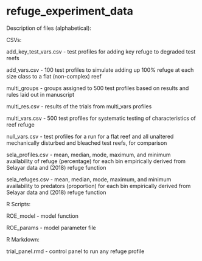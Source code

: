 # refuge_experiment_data

Description of files (alphabetical):

CSVs:

add_key_test_vars.csv - test profiles for adding key refuge to degraded test reefs

add_vars.csv - 100 test profiles to simulate adding up 100% refuge at each size class to a flat (non-complex) reef

multi_groups - groups assigned to 500 test profiles based on results and rules laid out in manuscript

multi_res.csv - results of the trials from multi_vars profiles

multi_vars.csv - 500 test profiles for systematic testing of characteristics of reef refuge

null_vars.csv - test profiles for a run for a flat reef and all unaltered mechanically disturbed and bleached test reefs, for comparison

sela_profiles.csv - mean, median, mode, maximum, and minimum availability of refuge (percentage) for each bin 
                 empirically derived from Selayar data and (2018) refuge function

sela_refuges.csv - mean, median, mode, maximum, and minimum availability to predators (proportion) for each bin 
                empirically derived from Selayar data and (2018) refuge function


R Scripts:

ROE_model - model function

ROE_params - model parameter file


R Markdown:

trial_panel.rmd - control panel to run any refuge profile
